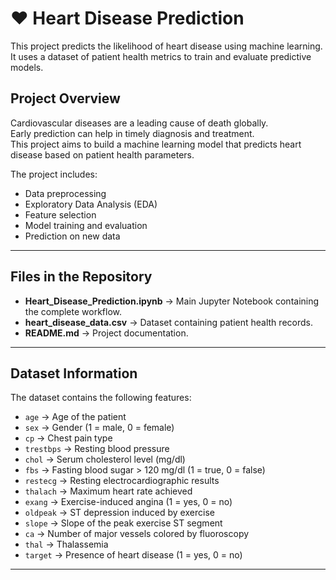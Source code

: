 # ❤️ Heart Disease Prediction

This project predicts the likelihood of heart disease using machine learning.  
It uses a dataset of patient health metrics to train and evaluate predictive models.

## Project Overview
Cardiovascular diseases are a leading cause of death globally.  
Early prediction can help in timely diagnosis and treatment.  
This project aims to build a machine learning model that predicts heart disease based on patient health parameters.

The project includes:
- Data preprocessing
- Exploratory Data Analysis (EDA)
- Feature selection
- Model training and evaluation
- Prediction on new data

---

##  Files in the Repository
- **Heart_Disease_Prediction.ipynb** → Main Jupyter Notebook containing the complete workflow.
- **heart_disease_data.csv** → Dataset containing patient health records.
- **README.md** → Project documentation.

---

##  Dataset Information
The dataset contains the following features:
- `age` → Age of the patient
- `sex` → Gender (1 = male, 0 = female)
- `cp` → Chest pain type
- `trestbps` → Resting blood pressure
- `chol` → Serum cholesterol level (mg/dl)
- `fbs` → Fasting blood sugar > 120 mg/dl (1 = true, 0 = false)
- `restecg` → Resting electrocardiographic results
- `thalach` → Maximum heart rate achieved
- `exang` → Exercise-induced angina (1 = yes, 0 = no)
- `oldpeak` → ST depression induced by exercise
- `slope` → Slope of the peak exercise ST segment
- `ca` → Number of major vessels colored by fluoroscopy
- `thal` → Thalassemia
- `target` → Presence of heart disease (1 = yes, 0 = no)

---



